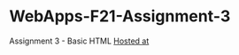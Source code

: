 # WebApps-F21-Assignment-3
Assignment 3 - Basic HTML
[Hosted at](https://44-563-webapps-f21.github.io/webapps-f21-assignment-3-gayatridevabhaktuni/)